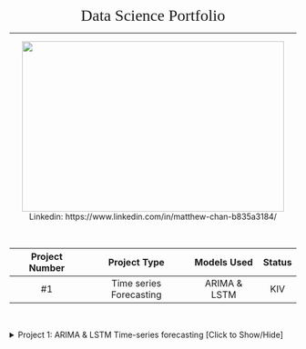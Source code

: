 <div align="center">
    <span style="font-family:Georgia; font-size:2em;">Data Science Portfolio </span>
</div>

---

<div align="center"> 
    <img width="460" height="300" src="https://raw.githubusercontent.com/Matthewmcsl/datascience-projects-LSTM/main/Images/stock_header.png"> 
</div>


<div align="center">
<span style>
Linkedin: https://www.linkedin.com/in/matthew-chan-b835a3184/ </span>
</div>

&nbsp;

<center>

|   Project Number      |   Project Type            |   Models Used        |       Status
|   :------------:      |   :----------:            |   :-------:           |   :----------:
|   #1                  |   Time series Forecasting |   ARIMA & LSTM        |   KIV

</center>

&nbsp;

<details>
<summary>Project 1: ARIMA & LSTM Time-series forecasting [Click to Show/Hide] </summary>

&nbsp;

### Table of Contents
---
<details open>
<summary>Show/Hide</summary>

1. [Project Scenario](#project-scenario)
2. [Structure](#structure)
3. [Libraries Used](#libraries)
    
</details>

&nbsp;

### Project Scenario
---

Prior to the stock market crash in March 2020 , I have been fervently dollar cost averaging into the stock market through various US, China and Singapore ETFs without giving much thought or attention to the movements in stock prices. I understand that as a passive investor, I am well positioned to capture beta returns. However, the March's deep market correction piqued my interest as a young and inexperienced investor. 

As a Business Analytics student with an interest in Data Science, I have been trying to learn and familiarize myself with various machine learning models in order to upskill myself. Therefore, this project is an attempt to combine two of my interests (investing and data science) in hopes obtaining a slightly better understanding in attempting to model future stock prices based on historical data through time-series modelling in order to capture alpha returns. 

The machine learning models used in this project are **ARIMA** and **LSTM**. With the former, a time-series model that I have actually learnt in school and executed modelling on SAS but never actually implemented in Python and on a real-world dataset. The latter, LSTM, is my attempt to better understand recurrent neural networks (RNN) through this hands on project. 

*Note: This project is still currently an active work in progress.*

### Structure
---
<details open>
<summary>Show/Hide</summary>

1. Data Collection, Exploratory Data Analysis (EDA) and Data Preparation
2. ARIMA Model
3. LSTM Model
4. Executive Summary
</details>


### Libraries
---
<details open>
<summary>Show/Hide</summary>

1. yfinance
2. Pandas
3. Seaborn
4. Matplotlib
5. Statsmodel
6. Missingno
</details>


</details>